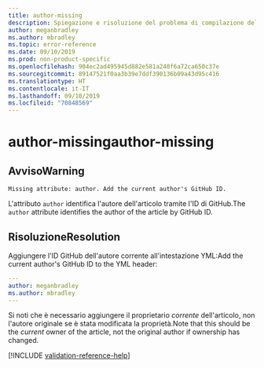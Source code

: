 ```yaml
---
title: author-missing
description: Spiegazione e risoluzione del problema di compilazione della documentazione author-missing.
author: meganbradley
ms.author: mbradley
ms.topic: error-reference
ms.date: 09/10/2019
ms.prod: non-product-specific
ms.openlocfilehash: 904ec2ad495945d882e581a240f6a72ca650c37e
ms.sourcegitcommit: 89147521f0aa3b39e7ddf390136b09a43d95c416
ms.translationtype: HT
ms.contentlocale: it-IT
ms.lasthandoff: 09/10/2019
ms.locfileid: "70848569"
---
```

# <a name="author-missing"></a><span data-ttu-id="da244-103">author-missing</span><span class="sxs-lookup"><span data-stu-id="da244-103">author-missing</span></span>

## <a name="warning"></a><span data-ttu-id="da244-104">Avviso</span><span class="sxs-lookup"><span data-stu-id="da244-104">Warning</span></span>

`Missing attribute: author. Add the current author's GitHub ID.`

<span data-ttu-id="da244-105">L'attributo `author` identifica l'autore dell'articolo tramite l'ID di GitHub.</span><span class="sxs-lookup"><span data-stu-id="da244-105">The `author` attribute identifies the author of the article by GitHub ID.</span></span> 

## <a name="resolution"></a><span data-ttu-id="da244-106">Risoluzione</span><span class="sxs-lookup"><span data-stu-id="da244-106">Resolution</span></span>

<span data-ttu-id="da244-107">Aggiungere l'ID GitHub dell'autore corrente all'intestazione YML:</span><span class="sxs-lookup"><span data-stu-id="da244-107">Add the current author's GitHub ID to the YML header:</span></span>

```yml
---
author: meganbradley
ms.author: mbradley
---
```

<span data-ttu-id="da244-108">Si noti che è necessario aggiungere il proprietario *corrente* dell'articolo, non l'autore originale se è stata modificata la proprietà.</span><span class="sxs-lookup"><span data-stu-id="da244-108">Note that this should be the *current* owner of the article, not the original author if ownership has changed.</span></span>

<!--make sure to add this file to your includes folder and verify the path-->
[!INCLUDE [validation-reference-help](includes/validation-reference-help.md)]
